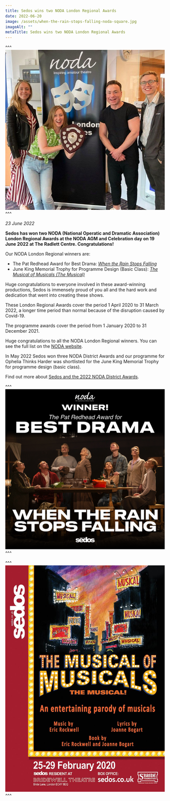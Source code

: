 ```yaml
---
title: Sedos wins two NODA London Regional Awards
date: 2022-06-20
image: /assets/when-the-rain-stops-falling-noda-square.jpg
imageAlt: ""
metaTitle: Sedos wins two NODA London Regional Awards
---
```

^^^
![The director and some of the cast of When the Rain Stops Falling at the 2022 NODA AGM and Celebration day.](/assets/when-the-rain-stops-falling-noda-square.jpg)
^^^

*23 June 2022*

**Sedos has won two NODA (National Operatic and Dramatic Association) London Regional Awards at the NODA AGM and Celebration day on 19 June 2022 at The Radlett Centre. Congratulations!**

Our NODA London Regional winners are:

* The Pat Redhead Award for Best Drama: *[When the Rain Stops Falling](https://sedos.co.uk/shows/2022-when-the-rain-stops-falling)*
* June King Memorial Trophy for Programme Design (Basic Class): *[The Musical of Musicals (The Musical)](https://sedos.co.uk/shows/2020-the-musical-of-musicals-the-musical)*

Huge congratulations to everyone involved in these award-winning productions, Sedos is immensely proud of you all and the hard work and dedication that went into creating these shows.

These London Regional Awards cover the period 1 April 2020 to 31 March 2022, a longer time period than normal because of the disruption caused by Covid-19.

The programme awards cover the period from 1 January 2020 to 31 December 2021.

Huge congratulations to all the NODA London Regional winners. You can see the full list on the [NODA website](https://www.noda.org.uk/regions/london/congratulations-to-our-regional-winners-2022).

In May 2022 Sedos won three NODA District Awards and our programme for Ophelia Thinks Harder was shortlisted for the June King Memorial Trophy for programme design (basic class).

Find out more about [Sedos and the 2022 NODA District Awards](https://sedos.co.uk/news/2022-05-11-sedos-wins-three-noda-district-awards).

^^^
![](/assets/when-the-rain.png)
^^^

^^^
![](/assets/Musicals-A5-flyer-FRONT-800.jpg)
^^^
